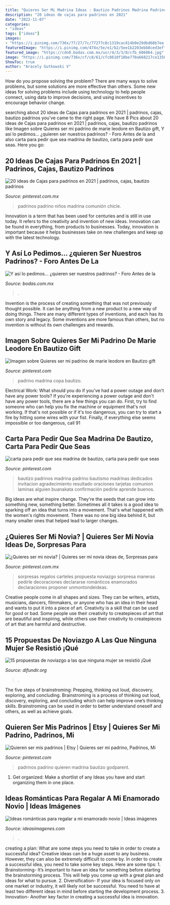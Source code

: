 ```yaml
---
title: "Quieres Ser Mi Madrina Ideas : Bautizo Padrinos Madrina Padrino Bautismo Madrinas Dedicados Invitacion Agradecimiento Resultado Oraciones Tarjetas Comunion Laminas Alguien Buanakata Confirmación Pedirle Aprende Buenos"
description: "20 ideas de cajas para padrinos en 2021"
date: "2022-11-07"
categories:
- "ideas"
tags: ["ideas"]
images:
- "https://i.pinimg.com/736x/77/27/7c/77277c8c1319cac814b9e29dbd68b7ee.jpg"
featuredImage: "https://i.pinimg.com/474x/5e/e1/b2/5ee1b2203ebb8ced3eff160f55907970.jpg"
featured_image: "https://cdn0.bodas.com.mx/usr/4/3/3/0/cfb_606064.jpg"
image: "https://i.pinimg.com/736x/cf/c8/61/cfc8610f10be770a668217ce1350d761--goals.jpg"
ShowToc: true
author: "Aracely Gutkowski V"
---
```



How do you propose solving the problem?
There are many ways to solve problems, but some solutions are more effective than others. Some new ideas for solving problems include using technology to help people connect, using data to improve decisions, and using incentives to encourage behavior change.

	

		
searching about 20 ideas de Cajas para padrinos en 2021 | padrinos, cajas, bautizo padrinos you've came to the right page. We have 8 Pics about 20 ideas de Cajas para padrinos en 2021 | padrinos, cajas, bautizo padrinos like Imagen sobre Quieres ser mi padrino de marie leodore en Bautizo gift, Y así lo pedimos... ¿quieren ser nuestros padrinos? - Foro Antes de la and also carta para pedir que sea madrina de bautizo, carta para pedir que seas. Here you go:
		
    
## 20 Ideas De Cajas Para Padrinos En 2021 | Padrinos, Cajas, Bautizo Padrinos

<img loading=lazy src="https://i.pinimg.com/474x/5e/e1/b2/5ee1b2203ebb8ced3eff160f55907970.jpg" onerror="this.onerror=null;this.src='https://tse2.mm.bing.net/th?id=OIP.xa4n0uMWsg9gRLoPwTT7wQAAAA&amp;pid=15.1';" alt="20 ideas de Cajas para padrinos en 2021 | padrinos, cajas, bautizo padrinos">

_Source: pinterest.com.mx_

>padrinos padrino niños madrina comunión chicle. 

	

Innovation is a term that has been used for centuries and is still in use today. It refers to the creativity and invention of new ideas. Innovation can be found in everything, from products to businesses. Today, innovation is important because it helps businesses take on new challenges and keep up with the latest technology.

    
## Y Así Lo Pedimos... ¿quieren Ser Nuestros Padrinos? - Foro Antes De La

<img loading=lazy src="https://cdn0.bodas.com.mx/usr/4/3/3/0/cfb_606064.jpg" onerror="this.onerror=null;this.src='https://tse1.mm.bing.net/th?id=OIP.r55kgS2EEnEFW_Tenp-bZQAAAA&amp;pid=15.1';" alt="Y así lo pedimos... ¿quieren ser nuestros padrinos? - Foro Antes de la">

_Source: bodas.com.mx_

>. 

	

Invention is the process of creating something that was not previously thought possible. It can be anything from a new product to a new way of doing things. There are many different types of inventions, and each has its own story and legacy. Some inventions are more famous than others, but no invention is without its own challenges and rewards.

    
## Imagen Sobre Quieres Ser Mi Padrino De Marie Leodore En Bautizo Gift

<img loading=lazy src="https://i.pinimg.com/736x/05/28/5b/05285bb58a7c0e552da091c232852f92.jpg" onerror="this.onerror=null;this.src='https://tse4.mm.bing.net/th?id=OIP._f8oWuPOQhtZQ1ybwSjSKwHaJ4&amp;pid=15.1';" alt="Imagen sobre Quieres ser mi padrino de marie leodore en Bautizo gift">

_Source: pinterest.com_

>padrino madrina copa bautizo. 

	

Electrical Work: What should you do if you’ve had a power outage and don’t have any power tools?
If you're experiencing a power outage and don't have any power tools, there are a few things you can do. First, try to find someone who can help you fix the machine or equipment that's not working. If that's not possible or if it's too dangerous, you can try to start a fire by hitting some wires with your fist. Finally, if everything else seems impossible or too dangerous, call 91
    
## Carta Para Pedir Que Sea Madrina De Bautizo, Carta Para Pedir Que Seas

<img loading=lazy src="https://i.pinimg.com/736x/61/e5/a2/61e5a22c4af65d1d7580ec54a72e0464.jpg" onerror="this.onerror=null;this.src='https://tse1.mm.bing.net/th?id=OIP.TpXFLEu1AjSP0eCafOV59QHaLB&amp;pid=15.1';" alt="carta para pedir que sea madrina de bautizo, carta para pedir que seas">

_Source: pinterest.com_

>bautizo padrinos madrina padrino bautismo madrinas dedicados invitacion agradecimiento resultado oraciones tarjetas comunion laminas alguien buanakata confirmación pedirle aprende buenos. 

	

Big ideas are what inspire change. They're the seeds that can grow into something new, something better. Sometimes all it takes is a good idea to sparking off an idea that turns into a movement. That's what happened with the women's rights movement. There was no one big idea behind it, but many smaller ones that helped lead to larger changes.

    
## ¿Quieres Ser Mi Novia? | Quieres Ser Mi Novia Ideas De, Sorpresas Para

<img loading=lazy src="https://i.pinimg.com/736x/cf/c8/61/cfc8610f10be770a668217ce1350d761--goals.jpg" onerror="this.onerror=null;this.src='https://tse3.mm.bing.net/th?id=OIP.0_-yGrw0tDs9W1BTlI6n6AAAAA&amp;pid=15.1';" alt="¿Quieres ser mi novia? | Quieres ser mi novia ideas de, Sorpresas para">

_Source: pinterest.com.mx_

>sorpresas regalos carteles propuesta noviazgo sorpresa maneras pedirle decoraciones declararse románticos enamorados declaraciones proponer unmontondeideas. 

	

Creative people come in all shapes and sizes. They can be writers, artists, musicians, dancers, filmmakers, or anyone who has an idea in their head and wants to put it into a piece of art. Creativity is a skill that can be used for good or bad. Some people use their creativity to createpieces of art that are beautiful and inspiring, while others use their creativity to createpieces of art that are harmful and destructive.

    
## 15 Propuestas De Noviazgo A Las Que Ninguna Mujer Se Resistió ¡Qué

<img loading=lazy src="https://www.okchicas.com/wp-content/uploads/2016/05/2ACE4C9B00000578-0-image-a-7_1437754257399-1.jpg" onerror="this.onerror=null;this.src='https://tse1.mm.bing.net/th?id=OIP.4M5y8EWK8-DxDcfwxCPp-QHaHQ&amp;pid=15.1';" alt="15 propuestas de noviazgo a las que ninguna mujer se resistió ¡Qué">

_Source: difundir.org_

>. 

	

The five steps of brainstroming: Prepping, thinking out loud, discovery, exploring, and concluding.
Brainstroming is a process of thinking out loud, discovery, exploring, and concluding which can help improve one’s thinking skills. Brainstroming can be used in order to better understand oneself and others, as well as achieve goals.

    
## Quieren Ser Mis Padrinos | Etsy | Quieres Ser Mi Padrino, Padrinos, Mi

<img loading=lazy src="https://i.pinimg.com/736x/77/27/7c/77277c8c1319cac814b9e29dbd68b7ee.jpg" onerror="this.onerror=null;this.src='https://tse4.mm.bing.net/th?id=OIP.biuqfpxwmLQb18KXH-o_aQHaJ4&amp;pid=15.1';" alt="Quieren ser mis padrinos | Etsy | Quieres ser mi padrino, Padrinos, Mi">

_Source: pinterest.com_

>padrinos padrino quieren madrina bautizo godparent. 

	

1. Get organized: Make a shortlist of any Ideas you have and start organizing them in one place.

    
## Ideas Románticas Para Regalar A Mi Enamorado Novio | Ideas Imágenes

<img loading=lazy src="http://ideasimagenes.com/wp-content/uploads/2017/09/RegalosNovio11.jpg" onerror="this.onerror=null;this.src='https://tse1.mm.bing.net/th?id=OIP.9H10uoo6J_b33XiuZZNpcAHaHa&amp;pid=15.1';" alt="Ideas románticas para regalar a mi enamorado novio | Ideas imágenes">

_Source: ideasimagenes.com_

>. 

	

creating a plan: What are some steps you need to take in order to create a successful idea?
Creative ideas can be a huge asset to any business. However, they can also be extremely difficult to come by. In order to create a successful idea, you need to take some key steps. Here are some tips: 1. Brainstorming- It’s important to have an idea for something before starting the brainstorming process. This will help you come up with a great plan and ideas for what to pursue. 2. Diversification- If your idea is focused only on one market or industry, it will likely not be successful. You need to have at least two different ideas in mind before starting the development process. 3. Innovation- Another key factor in creating a successful idea is innovation.

